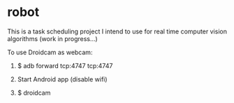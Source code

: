 robot
=====

This is a task scheduling project I intend to use for real time computer vision algorithms (work in progress...)

To use Droidcam as webcam:

1. $ adb forward tcp:4747 tcp:4747

2. Start Android app (disable wifi)

3. $ droidcam

